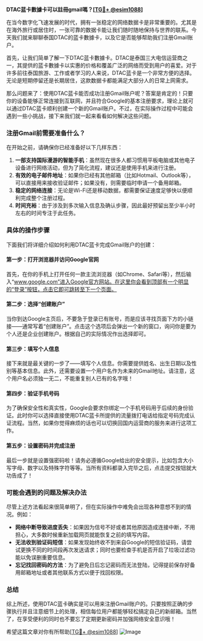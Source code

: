 **DTAC蓝卡數據卡可以註冊gmail嗎？[[TG💪+ @esim1088](https://t.me/s/esim1088)]**

在当今数字化飞速发展的时代，拥有一张稳定的网络数据卡是非常重要的。尤其是在海外旅行或居住时，一张可靠的数据卡能让我们随时随地保持与世界的联系。今天我们就来聊聊泰国DTAC的蓝卡數據卡，以及它是否能够帮助我们注册Gmail账户。

首先，让我们简单了解一下DTAC蓝卡數據卡。DTAC是泰国三大电信运营商之一，其提供的蓝卡數據卡以实惠的价格和覆盖广泛的网络而受到用户的喜爱。对于许多前往泰国旅游、工作或者学习的人来说，DTAC蓝卡是一个非常方便的选择。无论是短期停留还是长期居住，这款数据卡都能满足大部分人的日常上网需求。

那么问题来了：使用DTAC蓝卡能否成功注册Gmail账户呢？答案是肯定的！只要你的设备能够正常连接到互联网，并且符合Google的基本注册要求，理论上就可以通过DTAC蓝卡顺利创建一个新的Gmail账户。不过，在实际操作过程中可能会遇到一些小挑战，接下来我们就一起来看看如何解决这些问题。

### 注册Gmail前需要准备什么？

在开始之前，请确保你已经准备好以下几样东西：

1. **一部支持国际漫游的智能手机**：虽然现在很多人都习惯用平板电脑或其他电子设备进行网络活动，但为了简化流程，建议还是使用手机来进行注册。
2. **有效的电子邮件地址**：如果你已经有其他邮箱（比如Hotmail、Outlook等），可以直接用来接收验证邮件；如果没有，则需要临时申请一个备用邮箱。
3. **稳定的网络连接**：无论是Wi-Fi还是移动数据，都需要保证速度足够快以便顺利完成整个注册过程。
4. **时间充裕**：由于涉及到多次输入信息及确认步骤，因此最好预留出至少半小时左右的时间专注于此任务。

### 具体的操作步骤

下面我们将详细介绍如何利用DTAC蓝卡完成Gmail账户的创建：

#### 第一步：打开浏览器并访问Google官网
首先，在你的手机上打开任何一款主流浏览器（如Chrome、Safari等），然后输入“www.google.com”进入Google官方网站。在这里你会看到顶部有一个明显的“登录”按钮，点击它即可跳转至下一个页面。

#### 第二步：选择“创建账户”
当你到达Google主页后，不要急于登录已有账号，而是应该寻找页面下方的小链接——通常写着“创建账户”。点击这个选项后会弹出一个新的窗口，询问你是要为个人还是企业创建账户。根据自己的实际情况作出选择即可。

#### 第三步：填写个人信息
接下来就是最关键的一步了——填写个人信息。你需要提供姓名、出生日期以及性别等基本信息。此外，还需要设置一个用户名作为未来的Gmail地址。请注意，这个用户名必须独一无二，不能重复别人已有的名字哦！

#### 第四步：验证手机号码
为了确保安全性和真实性，Google会要求你绑定一个手机号码用于后续的身份验证。此时你可以选择直接使用DTAC蓝卡所提供的流量拨打电话给指定号码完成认证流程。当然，如果你觉得麻烦的话也可以切换回国内运营商的服务来进行这项工作。

#### 第五步：设置密码并完成注册
最后一步就是设置强密码啦！请务必遵循Google给出的安全提示，比如包含大小写字母、数字以及特殊字符等等。当所有资料都录入完毕之后，点击提交按钮就大功告成了！

### 可能会遇到的问题及解决办法

尽管上述方法看起来很简单明了，但在实际操作中难免会出现各种意想不到的情况。例如：

- **网络中断导致进度丢失**：如果因为信号不好或者其他原因造成连接中断，不用担心，大多数时候重新加载网页就能恢复之前的填写内容。
- **无法收到验证码短信**：如果发现始终收不到来自Google的短信验证码，请尝试更换不同的时间段再次发送请求；同时也要检查手机是否开启了垃圾过滤功能以免误删重要信息。
- **忘记找回密码的方法**：为了避免日后忘记密码而无法登陆，记得提前保存好备用邮箱地址或者其他联系方式以便于找回权限。

### 总结

综上所述，使用DTAC蓝卡确实是可以用来注册Gmail账户的。只要按照正确的步骤执行并且注意细节上的处理，相信每位用户都能够轻松搞定自己的新邮箱。当然了，在享受便利的同时也不要忘了定期更新密码并加强网络安全意识哦！

希望这篇文章对你有所帮助[[TG💪+ @esim1088](https://t.me/s/esim1088)] ![Image](https://i.postimg.cc/4NQfJmqS/Snipaste-2025-05-13-00-14-12.png)